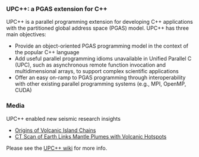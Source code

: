 ### UPC\+\+: a PGAS extension for C\+\+ ###

UPC++ is a parallel programming extension for developing C++ applications with the partitioned global address space (PGAS) model.  UPC++ has three main objectives: 

* Provide an object-oriented PGAS programming model in the context of the popular C++ language
* Add useful parallel programming idioms unavailable in Unified Parallel C (UPC), such as asynchronous remote function invocation and multidimensional arrays, to support complex scientific applications
* Offer an easy on-ramp to PGAS programming through interoperability with other existing parallel programming systems (e.g., MPI, OpenMP, CUDA)

### Media ###

UPC++ enabled new seismic research insights

* [Origins of Volcanic Island Chains](https://youtu.be/tCphzt8iaWc)
* [CT Scan of Earth Links Mantle Plumes with Volcanic Hotspots](http://cs.lbl.gov/news-media/news/2015/ct-scan-of-earth-links-mantle-plumes-with-volcanic-hotspots/)

Please see the [UPC++ wiki](https://bitbucket.org/upcxx/upcxx/wiki) for more info.